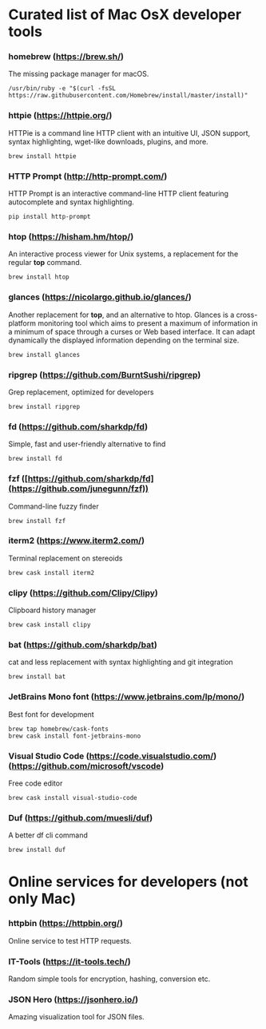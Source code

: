 # Curated list of Mac OsX developer tools

### homebrew (https://brew.sh/)

The missing package manager for macOS.

```
/usr/bin/ruby -e "$(curl -fsSL https://raw.githubusercontent.com/Homebrew/install/master/install)"
```

### httpie (https://httpie.org/)

HTTPie is a command line HTTP client with an intuitive UI, JSON support, syntax highlighting, wget-like downloads, plugins, and more.

```
brew install httpie
```

### HTTP Prompt (http://http-prompt.com/)

HTTP Prompt is an interactive command-line HTTP client featuring autocomplete and syntax highlighting.

```
pip install http-prompt
```

### htop (https://hisham.hm/htop/)

An interactive process viewer for Unix systems, a replacement for the regular **top** command.

```
brew install htop
```

### glances (https://nicolargo.github.io/glances/)

Another replacement for **top**, and an alternative to htop. Glances is a cross-platform monitoring 
tool which aims to present a maximum of information in a minimum of space through a curses or 
Web based interface. It can adapt dynamically the displayed information depending on the terminal size.

```
brew install glances
```

### ripgrep (https://github.com/BurntSushi/ripgrep)

Grep replacement, optimized for developers

```
brew install ripgrep
```

### fd (https://github.com/sharkdp/fd)

Simple, fast and user-friendly alternative to find

```
brew install fd
```

### fzf ([https://github.com/sharkdp/fd](https://github.com/junegunn/fzf))

Command-line fuzzy finder

```
brew install fzf
```

### iterm2 (https://www.iterm2.com/)

Terminal replacement on stereoids

```
brew cask install iterm2
```

### clipy (https://github.com/Clipy/Clipy)

Clipboard history manager

```
brew cask install clipy
```

### bat (https://github.com/sharkdp/bat)

cat and less replacement with syntax highlighting and git integration

```
brew install bat
```

### JetBrains Mono font (https://www.jetbrains.com/lp/mono/)

Best font for development

```
brew tap homebrew/cask-fonts
brew cask install font-jetbrains-mono
```

### Visual Studio Code (https://code.visualstudio.com/) (https://github.com/microsoft/vscode)

Free code editor

```
brew cask install visual-studio-code
```

### Duf (https://github.com/muesli/duf)

A better df cli command

```
brew install duf
```


# Online services for developers (not only Mac)

### httpbin (https://httpbin.org/)

Online service to test HTTP requests.

### IT-Tools (https://it-tools.tech/)

Random simple tools for encryption, hashing, conversion etc.

### JSON Hero (https://jsonhero.io/)

Amazing visualization tool for JSON files.




